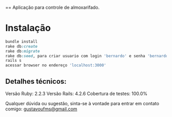 == Aplicação para controle de almoxarifado.


# Instalação


```ruby
bundle install
rake db:create
rake db:migrate
rake db:seed, para criar usuario com login 'bernardo' e senha 'bernardo123'.
rails s
acessar browser no endereço 'localhost:3000'
```

## Detalhes técnicos:

Versão Ruby: 2.2.3
Versão Rails: 4.2.6
Cobertura de testes: 100.0%


Qualquer dúvida ou sugestão, sinta-se à vontade para entrar em contato comigo: gustavoufms@gmail.com
